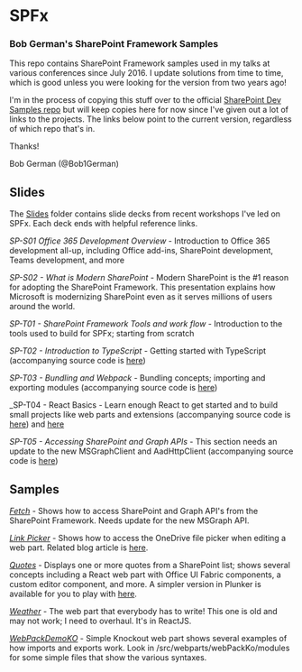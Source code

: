 # SPFx
### Bob German's SharePoint Framework Samples

This repo contains SharePoint Framework samples used in my talks at various conferences since July 2016. I update solutions from time to time, which is good unless you were looking for the version from two years ago!

I'm in the process of copying this stuff over to the official [SharePoint Dev Samples repo](https://github.com/SharePoint/sp-dev-samples) but will keep copies here for now since I've given out a lot of links to the projects. The links below point to the current version, regardless of which repo that's in.

Thanks!

Bob German (@Bob1German)

## Slides

The [Slides](./Slides/) folder contains slide decks from recent workshops I've led on SPFx. Each deck ends with helpful reference links.

_SP-S01 Office 365 Development Overview_ - Introduction to Office 365 development all-up, including Office add-ins, SharePoint development, Teams development, and more

_SP-S02 - What is Modern SharePoint_ - Modern SharePoint is the #1 reason for adopting the SharePoint Framework. This presentation explains how Microsoft is modernizing SharePoint even as it serves millions of users around the world.

_SP-T01 - SharePoint Framework Tools and work flow_ - Introduction to the tools used to build for SPFx; starting from scratch

_SP-T02 - Introduction to TypeScript_ - Getting started with TypeScript (accompanying source code is [here](http://bit.ly/LearnTypeScript))

_SP-T03 - Bundling and Webpack_ - Bundling concepts; importing and exporting modules
(accompanying source code is [here](https://github.com/BobGerman/SPFx/tree/master/WebPackDemoKO))

_SP-T04 - React Basics - Learn enough React to get started and to build small projects like web parts and extensions
(accompanying source code is [here](https://bit.ly/ReactQuotes)) and [here](https://github.com/BobGerman/SPFx/tree/master/quotes)

_SP-T05 - Accessing SharePoint and Graph APIs_ - This section needs an update to the new MSGraphClient and AadHttpClient
(accompanying source code is [here](https://github.com/BobGerman/SPFx/tree/master/Fetch))

## Samples

[_Fetch_](./Fetch) - Shows how to access SharePoint and Graph API's from the SharePoint Framework. Needs update for the new MSGraph API.

[_Link Picker_](./linkPicker) - Shows how to access the OneDrive file picker when editing a web part. Related blog article is [here](https://blogs.msdn.microsoft.com/bobgerman/2017/07/16/using-the-onedrive-file-picker-in-sharepoint-framework-solutions/).

[_Quotes_](./quotes) - Displays one or more quotes from a SharePoint list; shows several concepts including a React web part with Office UI Fabric components, a custom editor component, and more. A simpler version in Plunker is available for you to play with [here](https://bit.ly/ReactQuotes).

[_Weather_](./weather) - The web part that everybody has to write! This one is old and may not work; I need to overhaul. It's in ReactJS.

[_WebPackDemoKO_](./WebPackDemoKO) - Simple Knockout web part shows several examples of how imports and exports work. Look in /src/webparts/webPackKo/modules for some simple files that show the various syntaxes.